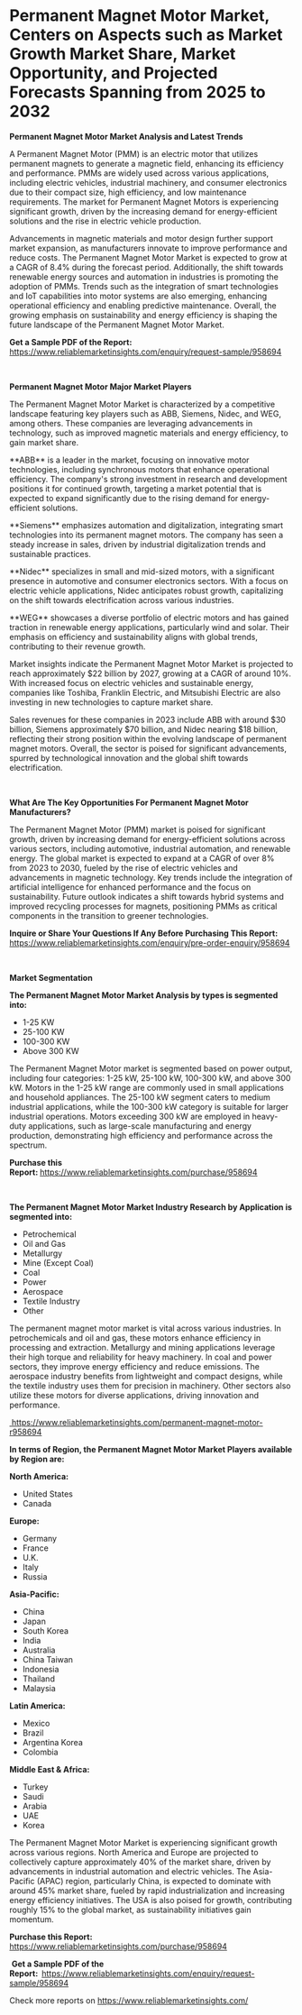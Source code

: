 <p><h1>Permanent Magnet Motor Market, Centers on Aspects such as Market Growth Market Share, Market Opportunity, and Projected Forecasts Spanning from 2025 to 2032</h1></p><p><strong>Permanent Magnet Motor Market Analysis and Latest Trends</strong></p>
<p><p>A Permanent Magnet Motor (PMM) is an electric motor that utilizes permanent magnets to generate a magnetic field, enhancing its efficiency and performance. PMMs are widely used across various applications, including electric vehicles, industrial machinery, and consumer electronics due to their compact size, high efficiency, and low maintenance requirements. The market for Permanent Magnet Motors is experiencing significant growth, driven by the increasing demand for energy-efficient solutions and the rise in electric vehicle production.</p><p>Advancements in magnetic materials and motor design further support market expansion, as manufacturers innovate to improve performance and reduce costs. The Permanent Magnet Motor Market is expected to grow at a CAGR of 8.4% during the forecast period. Additionally, the shift towards renewable energy sources and automation in industries is promoting the adoption of PMMs. Trends such as the integration of smart technologies and IoT capabilities into motor systems are also emerging, enhancing operational efficiency and enabling predictive maintenance. Overall, the growing emphasis on sustainability and energy efficiency is shaping the future landscape of the Permanent Magnet Motor Market.</p></p>
<p><strong>Get a Sample PDF of the Report:&nbsp;</strong> <a href="https://www.reliablemarketinsights.com/enquiry/request-sample/958694?utm_campaign=2197&utm_medium=2&utm_source=Github&utm_content=ia&utm_term=10042025&utm_id=permanent-magnet-motor">https://www.reliablemarketinsights.com/enquiry/request-sample/958694</a></p>
<p>&nbsp;</p>
<p><strong>Permanent Magnet Motor Major Market Players</strong></p>
<p><p>The Permanent Magnet Motor Market is characterized by a competitive landscape featuring key players such as ABB, Siemens, Nidec, and WEG, among others. These companies are leveraging advancements in technology, such as improved magnetic materials and energy efficiency, to gain market share. </p><p>**ABB** is a leader in the market, focusing on innovative motor technologies, including synchronous motors that enhance operational efficiency. The company's strong investment in research and development positions it for continued growth, targeting a market potential that is expected to expand significantly due to the rising demand for energy-efficient solutions.</p><p>**Siemens** emphasizes automation and digitalization, integrating smart technologies into its permanent magnet motors. The company has seen a steady increase in sales, driven by industrial digitalization trends and sustainable practices. </p><p>**Nidec** specializes in small and mid-sized motors, with a significant presence in automotive and consumer electronics sectors. With a focus on electric vehicle applications, Nidec anticipates robust growth, capitalizing on the shift towards electrification across various industries.</p><p>**WEG** showcases a diverse portfolio of electric motors and has gained traction in renewable energy applications, particularly wind and solar. Their emphasis on efficiency and sustainability aligns with global trends, contributing to their revenue growth.</p><p>Market insights indicate the Permanent Magnet Motor Market is projected to reach approximately $22 billion by 2027, growing at a CAGR of around 10%. With increased focus on electric vehicles and sustainable energy, companies like Toshiba, Franklin Electric, and Mitsubishi Electric are also investing in new technologies to capture market share.</p><p>Sales revenues for these companies in 2023 include ABB with around $30 billion, Siemens approximately $70 billion, and Nidec nearing $18 billion, reflecting their strong position within the evolving landscape of permanent magnet motors. Overall, the sector is poised for significant advancements, spurred by technological innovation and the global shift towards electrification.</p></p>
<p>&nbsp;</p>
<p><strong>What Are The Key Opportunities For Permanent Magnet Motor Manufacturers?</strong></p>
<p><p>The Permanent Magnet Motor (PMM) market is poised for significant growth, driven by increasing demand for energy-efficient solutions across various sectors, including automotive, industrial automation, and renewable energy. The global market is expected to expand at a CAGR of over 8% from 2023 to 2030, fueled by the rise of electric vehicles and advancements in magnetic technology. Key trends include the integration of artificial intelligence for enhanced performance and the focus on sustainability. Future outlook indicates a shift towards hybrid systems and improved recycling processes for magnets, positioning PMMs as critical components in the transition to greener technologies.</p></p>
<p><strong>Inquire or Share Your Questions If Any Before Purchasing This Report:</strong> <a href="https://www.reliablemarketinsights.com/enquiry/pre-order-enquiry/958694?utm_campaign=2197&utm_medium=2&utm_source=Github&utm_content=ia&utm_term=10042025&utm_id=permanent-magnet-motor">https://www.reliablemarketinsights.com/enquiry/pre-order-enquiry/958694</a></p>
<p>&nbsp;</p>
<p><strong>Market Segmentation</strong></p>
<p><strong>The Permanent Magnet Motor Market Analysis by types is segmented into:</strong></p>
<p><ul><li>1-25 KW</li><li>25-100 KW</li><li>100-300 KW</li><li>Above 300 KW</li></ul></p>
<p><p>The Permanent Magnet Motor market is segmented based on power output, including four categories: 1-25 kW, 25-100 kW, 100-300 kW, and above 300 kW. Motors in the 1-25 kW range are commonly used in small applications and household appliances. The 25-100 kW segment caters to medium industrial applications, while the 100-300 kW category is suitable for larger industrial operations. Motors exceeding 300 kW are employed in heavy-duty applications, such as large-scale manufacturing and energy production, demonstrating high efficiency and performance across the spectrum.</p></p>
<p><strong>Purchase this Report:&nbsp;</strong><a href="https://www.reliablemarketinsights.com/purchase/958694?utm_campaign=2197&utm_medium=2&utm_source=Github&utm_content=ia&utm_term=10042025&utm_id=permanent-magnet-motor">https://www.reliablemarketinsights.com/purchase/958694</a></p>
<p>&nbsp;</p>
<p><strong>The Permanent Magnet Motor Market Industry Research by Application is segmented into:</strong></p>
<p><ul><li>Petrochemical</li><li>Oil and Gas</li><li>Metallurgy</li><li>Mine (Except Coal)</li><li>Coal</li><li>Power</li><li>Aerospace</li><li>Textile Industry</li><li>Other</li></ul></p>
<p><p>The permanent magnet motor market is vital across various industries. In petrochemicals and oil and gas, these motors enhance efficiency in processing and extraction. Metallurgy and mining applications leverage their high torque and reliability for heavy machinery. In coal and power sectors, they improve energy efficiency and reduce emissions. The aerospace industry benefits from lightweight and compact designs, while the textile industry uses them for precision in machinery. Other sectors also utilize these motors for diverse applications, driving innovation and performance.</p></p>
<p><a href="https://www.reliablemarketinsights.com/permanent-magnet-motor-r958694?utm_campaign=2197&utm_medium=2&utm_source=Github&utm_content=ia&utm_term=10042025&utm_id=permanent-magnet-motor">&nbsp;https://www.reliablemarketinsights.com/permanent-magnet-motor-r958694</a></p>
<p><strong>In terms of Region, the Permanent Magnet Motor Market Players available by Region are:</strong></p>
<p>
    <p> <strong> North America: </strong>
        <ul>
            <li>United States</li>
            <li>Canada</li>
        </ul>
        </p> 
    <p> <strong> Europe: </strong>
        <ul>
            <li>Germany</li>
            <li>France</li>
            <li>U.K.</li>
            <li>Italy</li>
            <li>Russia</li>
        </ul>
        </p> 
    <p> <strong> Asia-Pacific: </strong>
        <ul>
            <li>China</li>
            <li>Japan</li>
            <li>South Korea</li>
            <li>India</li>
            <li>Australia</li>
            <li>China Taiwan</li>
            <li>Indonesia</li>
            <li>Thailand</li>
            <li>Malaysia</li>
        </ul>
        </p> 
    <p> <strong> Latin America: </strong>
        <ul>
            <li>Mexico</li>
            <li>Brazil</li>
            <li>Argentina Korea</li>
            <li>Colombia</li>
        </ul>
        </p> 
    <p> <strong> Middle East & Africa: </strong>
        <ul>
            <li>Turkey</li>
            <li>Saudi</li>
            <li>Arabia</li>
            <li>UAE</li>
            <li>Korea</li>
        </ul>
    </p>
    </p>
<p><p>The Permanent Magnet Motor Market is experiencing significant growth across various regions. North America and Europe are projected to collectively capture approximately 40% of the market share, driven by advancements in industrial automation and electric vehicles. The Asia-Pacific (APAC) region, particularly China, is expected to dominate with around 45% market share, fueled by rapid industrialization and increasing energy efficiency initiatives. The USA is also poised for growth, contributing roughly 15% to the global market, as sustainability initiatives gain momentum.</p></p>
<p><strong>Purchase this Report: </strong><a href="https://www.reliablemarketinsights.com/purchase/958694?utm_campaign=2197&utm_medium=2&utm_source=Github&utm_content=ia&utm_term=10042025&utm_id=permanent-magnet-motor">https://www.reliablemarketinsights.com/purchase/958694</a></p>
<p>&nbsp;<strong>Get a Sample PDF of the Report:&nbsp;&nbsp;</strong><a href="https://www.reliablemarketinsights.com/enquiry/request-sample/958694?utm_campaign=2197&utm_medium=2&utm_source=Github&utm_content=ia&utm_term=10042025&utm_id=permanent-magnet-motor">https://www.reliablemarketinsights.com/enquiry/request-sample/958694</a></p>
<p><strong></strong></p>
<p>Check more reports on <a href="https://www.reliablemarketinsights.com/?utm_campaign=2197&utm_medium=2&utm_source=Github&utm_content=ia&utm_term=10042025&utm_id=permanent-magnet-motor">https://www.reliablemarketinsights.com/</a></p>